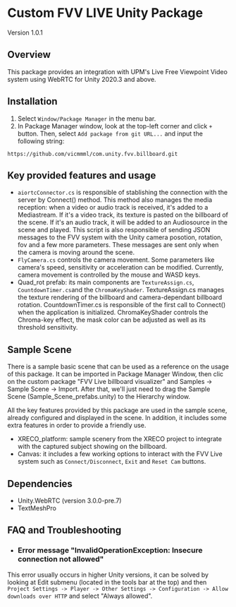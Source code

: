 # Custom FVV LIVE Unity Package
Version 1.0.1

## Overview
This package provides an integration with UPM's Live Free Viewpoint Video system using WebRTC for Unity 2020.3 and above.

## Installation
  1. Select `Window/Package Manager` in the menu bar.
  2. In Package Manager window, look at the top-left corner and click `+` button. Then, select `Add package from git URL...` and input the following string: 

    https://github.com/vicmmml/com.unity.fvv.billboard.git


## Key provided features and usage
- `aiortcConnector.cs` is responsible of stablishing the connection with the server by Connect() method. This method also manages the media reception: when a video or audio track is received, it's added to a Mediastream. If it's a video track, its texture is pasted on the billboard of the scene. If it's an audio track, it will be added to an Audiosource in the scene and played.
This script is also responsible of sending JSON messages to the FVV system with the Unity camera posotion, rotation, fov and a few more parameters. These messages are sent only when the camera is moving around the scene.
- `FlyCamera.cs` controls the camera movement. Some parameters like camera's speed, sensitivity or acceleration can be modified. Currently, camera movement is controlled by the mouse and WASD keys.
- Quad_rot prefab: its main components are `TextureAssign.cs`, `CountdownTimer.cs`and the `ChromaKeyShader`. TextureAssign.cs manages the texture rendering of the billboard and camera-dependant billboard rotation. CountdownTimer.cs is responsible of the first call to Connect() when the application is initialized. ChromaKeyShader controls the Chroma-key effect, the mask color can be adjusted as well as its threshold sensitivity.

## Sample Scene
There is a sample basic scene that can be used as a reference on the usage of this package. It can be imported in Package Manager Window, then clic on the custom package "FVV Live billboard visualizer" and Samples -> Sample Scene -> Import. After that, we'll just need to drag the Sample Scene (Sample_Scene_prefabs.unity) to the Hierarchy window. 

All the key features provided by this package are used in the sample scene, already configured and displayed in the scene. In addition, it includes some extra features in order to provide a friendly use.

- XRECO_platform: sample scenery from the XRECO project to integrate with the captured subject showing on the billboard.
- Canvas: it includes a few working options to interact with the FVV Live system such as `Connect/Disconnect`, `Exit` and `Reset Cam` buttons.


  
## Dependencies 
- Unity.WebRTC (version 3.0.0-pre.7)
- TextMeshPro


## FAQ and Troubleshooting

- ### Error message "InvalidOperationException: Insecure connection not allowed"
This error usually occurs in higher Unity versions, it can be solved by looking at Edit submenu (located in the tools bar at the top) and then `Project Settings -> Player -> Other Settings -> Configuration -> Allow downloads over HTTP` and select "Always allowed".
